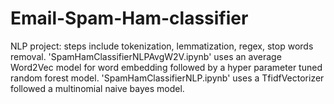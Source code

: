 # Email-Spam-Ham-classifier

NLP project: steps include tokenization, lemmatization, regex, stop words removal. 'SpamHamClassifierNLPAvgW2V.ipynb' uses an average Word2Vec model for word embedding followed by a hyper parameter tuned random forest model. 'SpamHamClassifierNLP.ipynb' uses a TfidfVectorizer followed a multinomial naive bayes model.
